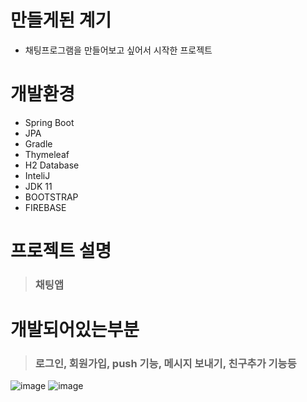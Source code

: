 # 만들게된 계기
- 채팅프로그램을 만들어보고 싶어서 시작한 프로젝트

# 개발환경
- Spring Boot
- JPA
- Gradle
- Thymeleaf
- H2 Database
- InteliJ
- JDK 11
- BOOTSTRAP
- FIREBASE

# 프로젝트 설명
> ### 채팅앱

# 개발되어있는부분
> ### 로그인, 회원가입, push 기능, 메시지 보내기, 친구추가 기능등

![image](https://user-images.githubusercontent.com/37327676/162902239-58de9aea-8ee9-4278-91b9-d70f3d982038.png)
![image](https://user-images.githubusercontent.com/37327676/162902280-61e40f8b-ffaa-4433-ae10-220c18785002.png)

